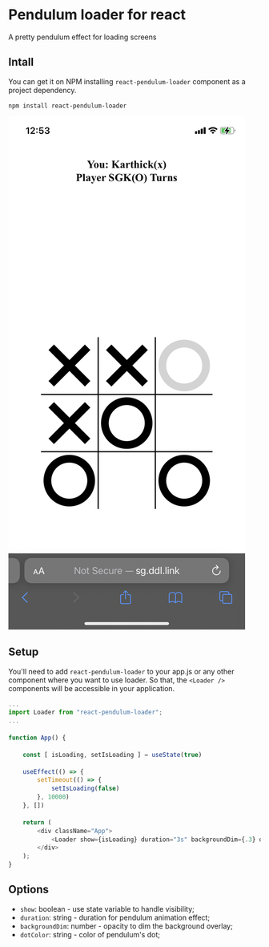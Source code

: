 # Pendulum loader for react

A pretty pendulum effect for loading screens

## Intall

You can get it on NPM installing `react-pendulum-loader` component as a project dependency.

```shell
npm install react-pendulum-loader
```

![Screen Shot](https://raw.githubusercontent.com/karthisgk/tic-tac-toe/main/public/images/Mobile.png)

## Setup

You'll need to add `react-pendulum-loader` to your app.js or any other component where you want to use loader. So that, the `<Loader />` components will be accessible in your application.

```javascript
...
import Loader from "react-pendulum-loader";
...

function App() {

	const [ isLoading, setIsLoading ] = useState(true)

	useEffect(() => {
		setTimeout(() => {
			setIsLoading(false)
		}, 10000)
	}, [])

	return (
		<div className="App">
			<Loader show={isLoading} duration="3s" backgroundDim={.3} dotColor="purple" />
		</div>
	);
}
```
## Options

- `show`: boolean - use state variable to handle visibility;
- `duration`: string - duration for pendulum animation effect;
- `backgroundDim`: number - opacity to dim the background overlay;
- `dotColor`: string - color of pendulum's dot;